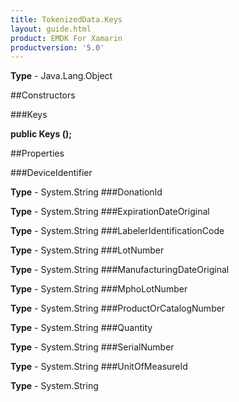 ```yaml
---
title: TokenizedData.Keys
layout: guide.html
product: EMDK For Xamarin 
productversion: '5.0' 
---
```



**Type** - Java.Lang.Object

##Constructors

###Keys

**public Keys ();**



##Properties

###DeviceIdentifier


**Type** - System.String
###DonationId


**Type** - System.String
###ExpirationDateOriginal


**Type** - System.String
###LabelerIdentificationCode


**Type** - System.String
###LotNumber


**Type** - System.String
###ManufacturingDateOriginal


**Type** - System.String
###MphoLotNumber


**Type** - System.String
###ProductOrCatalogNumber


**Type** - System.String
###Quantity


**Type** - System.String
###SerialNumber


**Type** - System.String
###UnitOfMeasureId


**Type** - System.String
